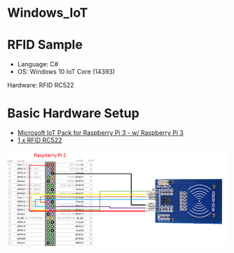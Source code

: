# Windows_IoT

RFID Sample
===========

* Language: C#
* OS: Windows 10 IoT Core (14393)


Hardware: RFID RC522


Basic Hardware Setup
====================

* [Microsoft IoT Pack for Raspberry Pi 3 - w/ Raspberry Pi 3](https://www.adafruit.com/products/2733)
* [1 x RFID RC522](http://tutorials-raspberrypi.de/raspberry-pi-rfid-rc522-tueroeffner-nfc/)

![](HardwareSetup.png)
